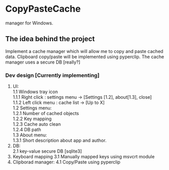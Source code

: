 # CopyPasteCache
manager for Windows.

## The idea behind the project
Implement a cache manager which will allow me to copy and paste cached data. Clipboard copy/paste will be implemented using pyperclip.
The cache manager uses a secure DB [really?]

### Dev design [Currently implementing]  
1.	UI:  
	1.1	Windows tray icon  
		1.1.1	Right click : settings menu -> [Settings [1.2], about[1.3], close]  
		1.1.2	Left click menu : cache list -> [Up to X]  
	1.2	Settings menu:  
		1.2.1	Number of cached objects  
		1.2.2	Key mapping  
		1.2.3	Cache auto clean  
		1.2.4	DB path  
	1.3	About menu:  
		1.3.1	Short description about app and author.  
2.	DB:  
	2.1	key-value secure DB [sqlite3]
3.	Keyboard mapping
    3.1 Manually mapped keys using msvcrt module
4. Clipborad manager:
    4.1 Copy/Paste using pyperclip
